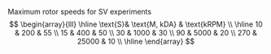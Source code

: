 Maximum rotor speeds for SV experiments
$$
\begin{array}{lll}
\hline 
\text{S}& \text{M, kDA} & \text{kRPM} \\
\hline
10 & 200 & 55 \\
15 & 400 & 50 \\
30 & 1000 & 30 \\
90 & 5000 & 20 \\
270 & 25000 & 10 \\
\hline
\end{array}
$$

